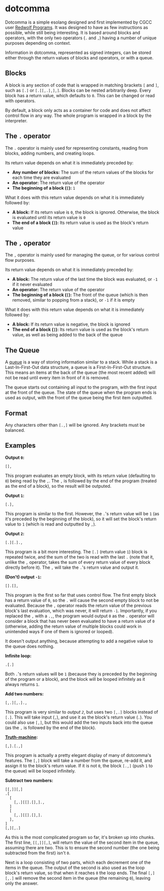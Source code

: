# dotcomma

Dotcomma is a simple esolang designed and first implemented by CGCC user [Redwolf Programs](https://codegolf.stackexchange.com/users/79857/redwolf-programs). It was designed to have as few instructions as possible, while still being interesting. It is based around blocks and operators, with the only two operators (`.` and `,`) having a number of unique purposes depending on context.

Information in dotcomma, represented as signed integers, can be stored either through the return values of blocks and operators, or with a queue.

## Blocks

A block is any section of code that is wrapped in matching brackets `[` and `]`, such as `[.]` or `[.[[,.],],]`. Blocks can be nested arbitrarily deep. Every block has a return value, which defaults to `0`. This can be changed or read with operators.

By default, a block only acts as a container for code and does not affect control flow in any way. The whole program is wrapped in a block by the interpreter.

## The `.` operator

The `.` operator is mainly used for representing constants, reading from blocks, adding numbers, and creating loops.

Its return value depends on what it is immediately preceded by:

- **Any number of blocks:** The sum of the return values of the blocks for each time they are evaluated
- **An operator:** The return value of the operator
- **The beginning of a block (`[`):** `1`

What it does with this return value depends on what it is immediately followed by:

- **A block:** If its return value is `0`, the block is ignored. Otherwise, the block is evaluated until its return value is `0`
- **The end of a block (`]`):** Its return value is used as the block's return value

## The `,` operator

The `,` operator is mainly used for managing the queue, or for various control flow purposes.

Its return value depends on what it is immediately preceded by:

- **A block:** The return value of the last time the block was evaluated, or `-1` if it never evaluated
- **An operator:** The return value of the operator
- **The beginning of a block (`[`):** The front of the queue (which is then removed, similar to popping from a stack), or `-1` if it is empty

What it does with this return value depends on what it is immediately followed by:

- **A block:** If its return value is negative, the block is ignored
- **The end of a block (`]`):** Its return value is used as the block's return value, as well as being added to the back of the queue

## The Queue

A [queue](https://computersciencewiki.org/index.php/Queue) is a way of storing information similar to a stack. While a stack is a Last-In-First-Out data structure, a queue is a First-In-First-Out structure. This means an items at the back of the queue (the most recent added) will not be read until every item in front of it is removed.

The queue starts out containing all input to the program, with the first input at the front of the queue. The state of the queue when the program ends is used as output, with the front of the queue being the first item outputted.

## Format

Any characters other than `[.,]` will be ignored. Any brackets must be balanced.

## Examples

**Output `0`:**

```
[],
```

This program evaluates an empty block, with its return value (defaulting to `0`) being read by the `,`. The `,` is followed by the end of the program (treated as the end of a block), so the result will be outputed.

**Output `1`:**

```
[.],
```

This program is similar to the first. However, the `.`'s return value will be `1` (as it's preceded by the beginning of the block), so it will set the block's return value to `1` (which is read and outputted by `,`).

**Output `2`:**

```
[.][.].,
```

This program is a bit more interesting. The `[.]` (return value `1`) block is repeated twice, and the sum of the two is read with the last `.` (note that it, unlike the `,` operator, takes the sum of every return value of every block directly before it). The `,` will take the `.`'s return value and output it.

**(Don't) output `-1`:**

```
[].[],
```

This program is the first so far that uses control flow. The first empty block has a return value of `0`, so the `.` will cause the second empty block to not be evaluated. Because the `,` operator reads the return value of the previous block's last evaluation, which was never, it will return `-1`. Importantly, if you replaced the `,` with a `.,`, the program would output `0` as the `.` operator will consider a block that has never been evaluated to have a return value of `0` (otherwise, adding the return value of multiple blocks could work in unintended ways if one of them is ignored or looped).

It doesn't output anything, because attempting to add a negative value to the queue does nothing.

**Infinite loop:**

```
.[.]
```

Both `.`'s return values will be `1` (because they is preceded by the beginning of the program or a block), and the block will be looped infinitely as it always returns `1`.

**Add two numbers:**

```
[,.][,.].,
```

This program is very similar to _output `2`_, but uses two `[,.]` blocks instead of `[.]`. This will take input (`,`), and use it as the block's return value (`.`). You could also use `[,]`, but this would add the two inputs back into the queue (as the `,` is followed by the end of the block).

**[Truth-machine](https://esolangs.org/wiki/Truth-machine):**

```
[,].[.,]
```

This program is actually a pretty elegant display of many of dotcomma's features. The `[,]` block will take a number from the queue, re-add it, and assign it to the block's return value. If it is not `0`, the block `[.,]` (push `1` to the queue) will be looped infinitely.

**Subtract two numbers:**

```
[[,]][,]
.[
  [
    [,.][[].[],].,
  ]
  [
    [,.][[].[],].
  ],
]
[,][,.]
```

As this is the most complicated program so far, it's broken up into chunks. The first line, `[[,]][,]`, will return the value of the second item in the queue, assuming there are two. This is to ensure the second number (the one being subtracted from the first) isn't `0`.

Next is a loop consisting of two parts, which each decrement one of the items in the queue. The output of the second is also used as the loop block's return value, so that when it reaches `0` the loop ends. The final `[,][,.]` will remove the second item in the queue (the remaining `0`), leaving only the answer.
